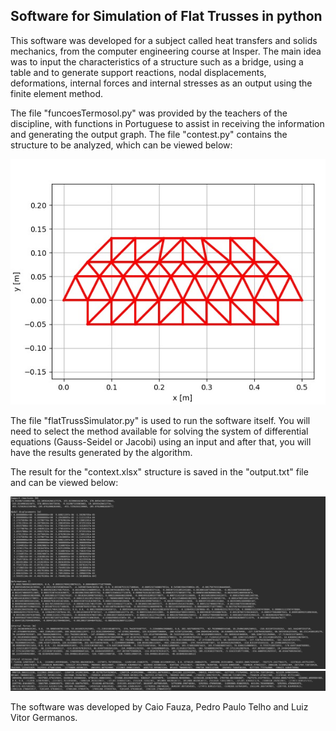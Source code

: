 ## Software for Simulation of Flat Trusses in python

This software was developed for a subject called heat transfers and solids mechanics, from the computer engineering course at Insper. The main idea was to input the characteristics of a structure such as a bridge, using a table and to generate support reactions, nodal displacements, deformations, internal forces and internal stresses as an output using the finite element method.

The file "funcoesTermosol.py" was provided by the teachers of the discipline, with functions in Portuguese to assist in receiving the information and generating the output graph.
The file "contest.py" contains the structure to be analyzed, which can be viewed below:


![Structure image](/assets/structure.jpeg)


The file "flatTrussSimulator.py" is used to run the software itself. You will need to select the method available for solving the system of differential equations (Gauss-Seidel or Jacobi) using an input and after that, you will have the results generated by the algorithm.

The result for the "context.xlsx" structure is saved in the "output.txt" file and can be viewed below:


![Result image1](/assets/result1.png)
![Result image2](/assets/result2.png)



The software was developed by Caio Fauza, Pedro Paulo Telho and Luiz Vitor Germanos.
